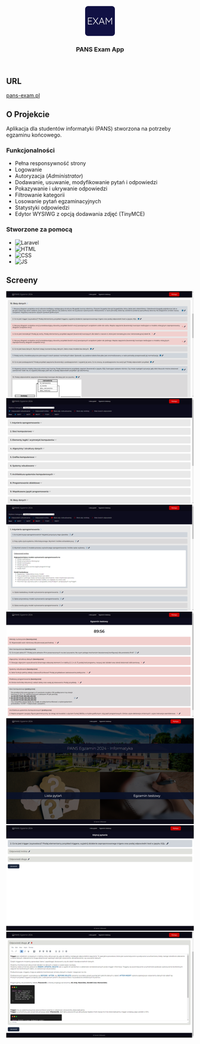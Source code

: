 <div align="center">
    <img src="public/img/icon2.png" alt="Logo" width="80" height="80">
  <h3 align="center">PANS Exam App</h3>
  
  <br/>
</div>

## URL 
[pans-exam.pl](https://pans-exam.pl)   

## O Projekcie
Aplikacja dla studentów informatyki (PANS) stworzona na potrzeby egzaminu końcowego. 


### Funkcjonalności
* Pełna responsywność strony
* Logowanie 
* Autoryzacja (*Administrator*)
* Dodawanie, usuwanie, modyfikowanie pytań i odpowiedzi
* Pokazywanie i ukrywanie odpowiedzi
* Filtrowanie kategorii
* Losowanie pytań egzaminacyjnych
* Statystyki odpowiedzi
* Edytor WYSIWG z opcją dodawania zdjęć (TinyMCE)


### Stworzone za pomocą
* ![Laravel][Laravel.com]
* ![HTML][HTML5]
* ![CSS][CSS3]
* ![JS][JavaScript]

## Screeny

![Screenshot](public/img/screenshots/1.png)
![Screenshot](public/img/screenshots/2.png)
![Screenshot](public/img/screenshots/3.png)
![Screenshot](public/img/screenshots/4.png)
![Screenshot](public/img/screenshots/5.png)
![Screenshot](public/img/screenshots/6.png)
![Screenshot](public/img/screenshots/7.png)





[Laravel.com]: https://img.shields.io/badge/Laravel-FF2D20?style=for-the-badge&logo=laravel&logoColor=white
[HTML5]: https://img.shields.io/badge/HTML5-E34F26?style=for-the-badge&logo=html5&logoColor=white
[CSS3]: https://img.shields.io/badge/CSS3-1572B6?style=for-the-badge&logo=css3&logoColor=white
[JavaScript]: https://img.shields.io/badge/JavaScript-323330?style=for-the-badge&logo=javascript&logoColor=F7DF1E


